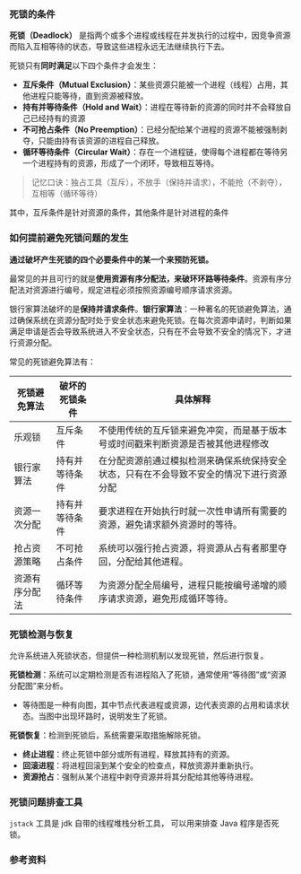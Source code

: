 ### 死锁的条件

**死锁（Deadlock）** 是指两个或多个进程或线程在并发执行的过程中，因竞争资源而陷入互相等待的状态，导致这些进程永远无法继续执行下去。

死锁只有**同时满足**以下四个条件才会发生：

- **互斥条件（Mutual Exclusion）**：某些资源只能被一个进程（线程）占用，其他进程只能等待，直到资源被释放。
- **持有并等待条件（Hold and Wait）**：进程在等待新的资源的同时并不会释放自己已经持有的资源
- **不可抢占条件（No Preemption）**：已经分配给某个进程的资源不能被强制剥夺，只能由持有该资源的进程自己释放。
- **循环等待条件（Circular Wait）**：存在一个进程链，使得每个进程都在等待另一个进程持有的资源，形成了一个闭环，导致相互等待。

> 记忆口诀：独占工具（互斥），不放手（保持并请求），不能抢（不剥夺），互相等（循环等待）

其中，互斥条件是针对资源的条件，其他条件是针对进程的条件







### 如何提前避免死锁问题的发生

**通过破坏产生死锁的四个必要条件中的某一个来预防死锁。**

最常见的并且可行的就是**使用资源有序分配法，来破环环路等待条件**。资源有序分配法对资源进行编号，规定进程必须按照资源编号顺序请求资源。

银行家算法破坏的是**保持并请求条件**。**银行家算法**：一种著名的死锁避免算法，通过确保系统在资源分配时处于安全状态来避免死锁。在每次资源申请时，判断如果满足申请是否会导致系统进入不安全状态，只有在不会导致不安全的情况下，才进行资源分配。

常见的死锁避免算法有：

| 死锁避免算法   | 破坏的死锁条件 | 具体解释                                                     |
| -------------- | -------------- | ------------------------------------------------------------ |
| 乐观锁         | 互斥条件       | 不使用传统的互斥锁来避免冲突，而是基于版本号或时间戳来判断资源是否被其他进程修改 |
| 银行家算法     | 持有并等待条件 | 在分配资源前通过模拟检测来确保系统保持安全状态，只有在不会导致不安全的情况下进行资源分配 |
| 资源一次分配   | 持有并等待条件 | 要求进程在开始执行时就一次性申请所有需要的资源，避免请求额外资源时的等待。 |
| 抢占资源策略   | 不可抢占条件   | 系统可以强行抢占资源，将资源从占有者那里夺回，分配给其他进程。 |
| 资源有序分配法 | 循环等待条件   | 为资源分配全局编号，进程只能按编号递增的顺序请求资源，避免形成循环等待。 |





### 死锁检测与恢复

允许系统进入死锁状态，但提供一种检测机制以发现死锁，然后进行恢复。

**死锁检测**：系统可以定期检测是否有进程陷入了死锁，通常使用“等待图”或“资源分配图”来分析。

- 等待图是一种有向图，其中节点代表进程或资源，边代表资源的占用和请求状态。当图中出现环路时，说明发生了死锁。



**死锁恢复**：检测到死锁后，系统需要采取措施解除死锁。

- **终止进程**：终止死锁中部分或所有进程，释放其持有的资源。
- **回滚进程**：将进程回滚到某个安全的检查点，释放资源并重新执行。
- **资源抢占**：强制从某个进程中剥夺资源并将其分配给其他等待进程。



### 死锁问题排查工具

`jstack` 工具是 jdk 自带的线程堆栈分析工具， 可以用来排查 Java 程序是否死锁。





### 参考资料